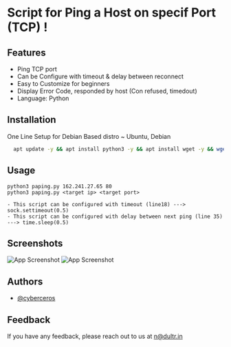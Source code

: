 
# Script for Ping a Host on specif Port (TCP) !

## Features

- Ping TCP port
- Can be Configure with timeout & delay between reconnect
- Easy to Customize for beginners
- Display Error Code, responded by host (Con refused, timedout)
- Language: Python
## Installation

One Line Setup for Debian Based distro ~ Ubuntu, Debian

```bash
  apt update -y && apt install python3 -y && apt install wget -y && wget https://raw.githubusercontent.com/cyberceros/ddos-dose/main/TCP-pinger/paping.py && chmod 777 *
```
## Usage

```
python3 paping.py 162.241.27.65 80
python3 paping.py <target ip> <target port>
```
```
- This script can be configured with timeout (line18) ---> sock.settimeout(0.5)
- This script can be configured with delay between next ping (line 35) ---> time.sleep(0.5)
```
## Screenshots

![App Screenshot](https://cdn.discordapp.com/attachments/1096986540049182821/1096986710073684018/image.png)
![App Screenshot](https://cdn.discordapp.com/attachments/1096986540049182821/1096987107928592494/image.png)

## Authors

- [@cyberceros](https://www.github.com/cyberceros)
## Feedback

If you have any feedback, please reach out to us at n@dultr.in
